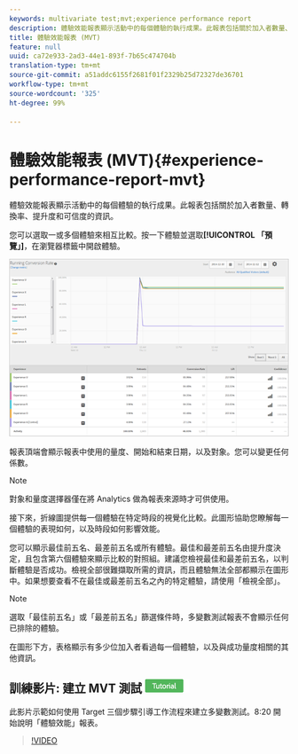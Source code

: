 ```yaml
---
keywords: multivariate test;mvt;experience performance report
description: 體驗效能報表顯示活動中的每個體驗的執行成果。此報表包括關於加入者數量、轉換率、提升度和可信度的資訊。
title: 體驗效能報表 (MVT)
feature: null
uuid: ca72e933-2ad3-44e1-893f-7b65c474704b
translation-type: tm+mt
source-git-commit: a51addc6155f2681f01f2329b25d72327de36701
workflow-type: tm+mt
source-wordcount: '325'
ht-degree: 99%

---
```



# 體驗效能報表 (MVT){#experience-performance-report-mvt}

體驗效能報表顯示活動中的每個體驗的執行成果。此報表包括關於加入者數量、轉換率、提升度和可信度的資訊。

您可以選取一或多個體驗來相互比較。按一下體驗並選取&#x200B;**[!UICONTROL 「預覽」]**，在瀏覽器標籤中開啟體驗。

![](assets/experienceperformancetable.png)

報表頂端會顯示報表中使用的量度、開始和結束日期，以及對象。您可以變更任何係數。

>[!NOTE]
>
>對象和量度選擇器僅在將 Analytics 做為報表來源時才可供使用。

接下來，折線圖提供每一個體驗在特定時段的視覺化比較。此圖形協助您瞭解每一個體驗的表現如何，以及時段如何影響效能。

您可以顯示最佳前五名、最差前五名或所有體驗。最佳和最差前五名由提升度決定，且包含第六個體驗來顯示比較的對照組。建議您檢視最佳和最差前五名，以判斷體驗是否成功。檢視全部很難擷取所需的資訊，而且體驗無法全部都顯示在圖形中。如果想要查看不在最佳或最差前五名之內的特定體驗，請使用「檢視全部」。

>[!NOTE]
>
>選取「最佳前五名」或「最差前五名」篩選條件時，多變數測試報表不會顯示任何已排除的體驗。

在圖形下方，表格顯示有多少位加入者看過每一個體驗，以及與成功量度相關的其他資訊。

## 訓練影片: 建立 MVT 測試 ![教學課程徽章](/help/assets/tutorial.png)

此影片示範如何使用 Target 三個步驟引導工作流程來建立多變數測試。8:20 開始說明「體驗效能」報表。

>[!VIDEO](https://video.tv.adobe.com/v/17395)